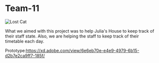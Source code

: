 # Team-11
![Lost Cat](http://www.cutestpaw.com/wp-content/uploads/2011/11/To-infinity-and-beyond.jpeg)

What we aimed with this project was to help Julia's House to keep track of their staff state. Also, we are helping the staff to keep track of their timetable each day.

Prototype:https://xd.adobe.com/view/6e6eb70e-e4e9-4979-6b15-d2b7e2ca9ff7-185f/
